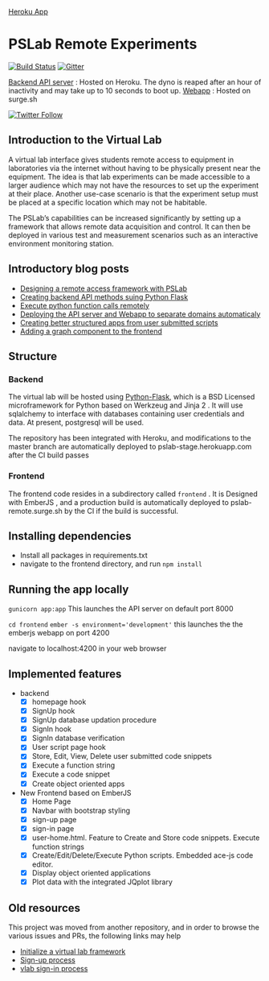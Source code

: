 [Heroku App](https://pslab-stage.herokuapp.com/)

# PSLab Remote Experiments

[![Build Status](https://travis-ci.org/fossasia/pslab-remote.svg?branch=master)](https://travis-ci.org/fossasia/pslab-remote)
[![Gitter](https://badges.gitter.im/fossasia/pslab.svg)](https://gitter.im/fossasia/pslab?utm_source=badge&utm_medium=badge&utm_campaign=pr-badge)

[Backend API server](https://pslab-stage.herokuapp.com/) : Hosted on Heroku. The dyno is reaped after an hour of inactivity and may take up to 10 seconds to boot up.
[Webapp](https://pslab-remote.surge.sh) : Hosted on surge.sh

[![Twitter Follow](https://img.shields.io/twitter/follow/pslabio.svg?style=social&label=Follow&maxAge=2592000?style=flat-square)](https://twitter.com/pslabio)

## Introduction to the Virtual Lab

A virtual lab interface gives students remote access to equipment in laboratories via the internet without having to be physically present near the equipment.
The idea is that lab experiments can be made accessible to a larger audience which may not have the resources to set up the experiment at their place.
Another use-case scenario is that the experiment setup must be placed at a specific location which may not be habitable.

The PSLab’s capabilities can be increased significantly by setting up a framework that allows remote data acquisition and control.
It can then be deployed in various test and measurement scenarios such as an interactive environment monitoring station.

## Introductory blog posts

+ [Designing a remote access framework with PSLab](http://blog.fossasia.org/designing-a-virtual-laboratory-with-pslab/)
+ [Creating backend API methods suing Python Flask](http://blog.fossasia.org/designing-a-remote-laboratory-with-pslab-using-python-flask-framework/)
+ [Execute python function calls remotely](http://blog.fossasia.org/designing-a-remote-laboratory-with-pslab-execution-of-function-strings/)
+ [Deploying the API server and Webapp to separate domains automaticaly ](http://blog.fossasia.org/pslab-remote-lab-automatically-deploying-the-emberjs-webapp-and-flask-api-server-to-different-domains/)
+ [Creating better structured apps from user submitted scripts](http://blog.fossasia.org/enhancing-the-functionality-of-user-submitted-scripts-in-the-pslab-remote-framework/)
+ [Adding a graph component to the frontend](http://blog.fossasia.org/including-a-graph-component-in-the-remote-access-framework-for-pslab/)

## Structure

### Backend

The virtual lab will be hosted using [Python-Flask](http://flask.pocoo.org/), which is a BSD Licensed microframework for Python based on Werkzeug and Jinja 2  .
It will use sqlalchemy to interface with databases containing user credentials and data. At present, postgresql will be used.

The repository has been integrated with Heroku, and modifications to the master branch are automatically deployed to pslab-stage.herokuapp.com after the CI build passes

### Frontend

The frontend code resides in a subdirectory called `frontend` . It is Designed with EmberJS , and a production build is automatically deployed to pslab-remote.surge.sh by the CI if the build is successful.

## Installing dependencies

+ Install all packages in requirements.txt
+ navigate to the frontend directory, and run `npm install`


## Running the app locally

`gunicorn app:app`
This launches the API server on default port 8000

`cd frontend`
`ember -s environment='development'`
this launches the the emberjs webapp on port 4200

navigate to localhost:4200 in your web browser


## Implemented features
- backend
  - [x] homepage hook
  - [x] SignUp hook
  - [x] SignUp database updation procedure
  - [x] SignIn hook
  - [x] SignIn database verification
  - [x] User script page hook
  - [x] Store, Edit, View, Delete user submitted code snippets
  - [x] Execute a function string
  - [x] Execute a code snippet
  - [x] Create object oriented apps

- New Frontend based on EmberJS
  - [x] Home Page
  - [x] Navbar with bootstrap styling
  - [x] sign-up page
  - [x] sign-in page
  - [x] user-home.html. Feature to Create and Store code snippets. Execute function strings
  - [x] Create/Edit/Delete/Execute Python scripts. Embedded ace-js code editor.
  - [x] Display object oriented applications
  - [x] Plot data with the integrated JQplot library

## Old resources
This project was moved from another repository, and in order to browse the various issues and PRs, the following links may help
+ [Initialize a virtual lab framework](https://github.com/fossasia/pslab-desktop-apps/pull/165)
+ [Sign-up process](https://github.com/fossasia/pslab-desktop-apps/pull/169)
+ [vlab sign-in process](https://github.com/fossasia/pslab-desktop-apps/pull/173)
